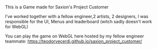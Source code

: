 This is a Game made for Saxion's Project Customer

I've worked together with a fellow engineer,2 artists, 2 designers, I was responsible for the UI, Menus and leaderboard (witch sadly doesn't work for WebGL)

You can play the game on WebGL here hosted by my fellow engineer teammate: https://teodorvecerdi.github.io/saxion_project_customer/
